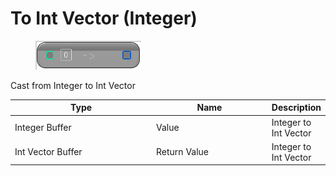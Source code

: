 # To Int Vector (Integer)

<div align="left" data-full-width="false">

<figure><img src="To_Int_Vector_(Integer).png" alt=""><figcaption></figcaption></figure>

</div>

Cast from Integer to Int Vector

<table>
<thead><tr><th width="250">Type</th><th width="200">Name</th><th>Description</th></tr></thead>
<tbody>
<tr><td>Integer Buffer</td><td>Value</td><td>Integer to Int Vector</td></tr>
<tr><td>Int Vector Buffer</td><td>Return Value</td><td>Integer to Int Vector</td></tr>
</tbody>
</table>